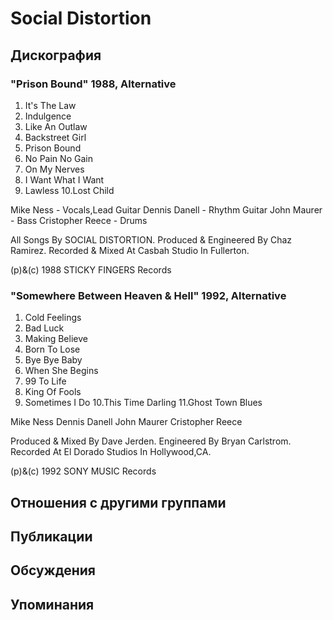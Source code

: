 # Social Distortion



## Дискография

### "Prison Bound" 1988, Alternative

1. It's The Law
2. Indulgence
3. Like An Outlaw
4. Backstreet Girl
5. Prison Bound
6. No Pain No Gain
7. On My Nerves
8. I Want What I Want
9. Lawless
10.Lost Child

 Mike Ness - Vocals,Lead Guitar
 Dennis Danell - Rhythm Guitar
 John Maurer - Bass
 Cristopher Reece - Drums

All Songs By SOCIAL DISTORTION.
Produced & Engineered By 
Chaz Ramirez.
Recorded & Mixed At Casbah Studio
In Fullerton.

(p)&(c) 1988 STICKY FINGERS Records

### "Somewhere Between Heaven & Hell" 1992, Alternative

1. Cold Feelings
2. Bad Luck
3. Making Believe
4. Born To Lose
5. Bye Bye Baby
6. When She Begins
7. 99 To Life
8. King Of Fools
9. Sometimes I Do
10.This Time Darling
11.Ghost Town Blues

 Mike Ness
 Dennis Danell
 John Maurer
 Cristopher Reece

Produced & Mixed By Dave Jerden.
Engineered By Bryan Carlstrom.
Recorded At El Dorado Studios In 
Hollywood,CA.

(p)&(c) 1992 SONY MUSIC Records


## Отношения с другими группами


## Публикации


## Обсуждения


## Упоминания


